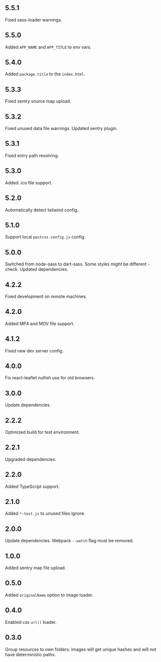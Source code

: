 ## 5.5.1

Fixed sass-loader warnings.

## 5.5.0

Added `APP_NAME` and `APP_TITLE` to env vars.

## 5.4.0

Added `package.title` to the `index.html`.

## 5.3.3

Fixed sentry source map upload.

## 5.3.2

Fixed unused data file warnings.
Updated sentry plugin.

## 5.3.1

Fixed entry path resolving.

## 5.3.0

Added .ico file support.

## 5.2.0

Automatically detect tailwind config.

## 5.1.0

Support local `postcss.config.js` config.

## 5.0.0

Switched from node-sass to dart-sass. Some styles _might_ be different - check.
Updated dependencies.

## 4.2.2

Fixed development on remote machines.

## 4.2.0

Added MP4 and MOV file support.

## 4.1.2

Fixed new dev server config.

## 4.0.0

Fix react-leaflet nullish use for old browsers.

## 3.0.0

Update dependencies.

## 2.2.2

Optimized build for test environment.

## 2.2.1

Upgraded dependencies.

## 2.2.0

Added TypeScript support.

## 2.1.0

Added `*-test.js` to unused files ignore.

## 2.0.0

Update dependencies. Webpack `--watch` flag must be removed.

## 1.0.0

Added sentry map file upload.

## 0.5.0

Added `originalName` option to image loader.

## 0.4.0

Enabled css `url()` loader.

## 0.3.0

Group resources to own folders. Images will get unique hashes and will not have deterministic paths.
